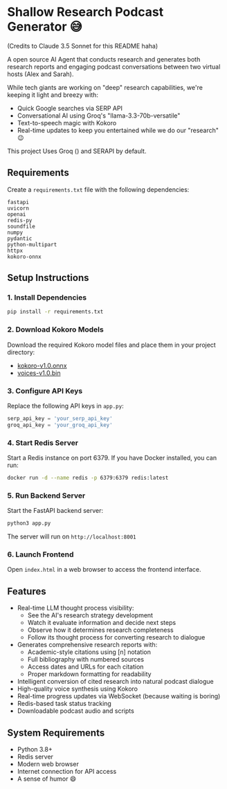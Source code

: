 # Shallow Research Podcast Generator 😅

(Credits to Claude 3.5 Sonnet for this README haha) 

A open source AI Agent that conducts research and generates both research reports and engaging podcast conversations between two virtual hosts (Alex and Sarah). 

While tech giants are working on "deep" research capabilities, we're keeping it light and breezy with:
- Quick Google searches via SERP API
- Conversational AI using Groq's "llama-3.3-70b-versatile"
- Text-to-speech magic with Kokoro
- Real-time updates to keep you entertained while we do our "research" 😉

This project Uses Groq () and SERAPI by default. 


## Requirements

Create a `requirements.txt` file with the following dependencies:

```
fastapi
uvicorn
openai
redis-py
soundfile
numpy
pydantic
python-multipart
httpx
kokoro-onnx
```

## Setup Instructions

### 1. Install Dependencies
```bash
pip install -r requirements.txt
```

### 2. Download Kokoro Models
Download the required Kokoro model files and place them in your project directory:
- [kokoro-v1.0.onnx](https://github.com/thewh1teagle/kokoro-onnx/releases/download/model-files-v1.0/kokoro-v1.0.onnx)
- [voices-v1.0.bin](https://github.com/thewh1teagle/kokoro-onnx/releases/download/model-files-v1.0/voices-v1.0.bin)

### 3. Configure API Keys
Replace the following API keys in `app.py`:
```python
serp_api_key = 'your_serp_api_key'
groq_api_key = 'your_groq_api_key'
```

### 4. Start Redis Server
Start a Redis instance on port 6379. If you have Docker installed, you can run:
```bash
docker run -d --name redis -p 6379:6379 redis:latest
```

### 5. Run Backend Server
Start the FastAPI backend server:
```bash
python3 app.py
```
The server will run on `http://localhost:8001`

### 6. Launch Frontend
Open `index.html` in a web browser to access the frontend interface.

## Features

- Real-time LLM thought process visibility:
  * See the AI's research strategy development
  * Watch it evaluate information and decide next steps
  * Observe how it determines research completeness
  * Follow its thought process for converting research to dialogue
- Generates comprehensive research reports with:
  * Academic-style citations using [n] notation
  * Full bibliography with numbered sources
  * Access dates and URLs for each citation
  * Proper markdown formatting for readability
- Intelligent conversion of cited research into natural podcast dialogue
- High-quality voice synthesis using Kokoro
- Real-time progress updates via WebSocket (because waiting is boring)
- Redis-based task status tracking
- Downloadable podcast audio and scripts

## System Requirements

- Python 3.8+
- Redis server
- Modern web browser
- Internet connection for API access
- A sense of humor 😄

